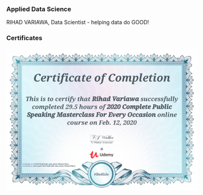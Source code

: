 ### Applied Data Science
RIHAD VARIAWA, Data Scientist - helping data do GOOD!

### Certificates
<img src="./img/Public_Speaking_Masterclass.png"/>

